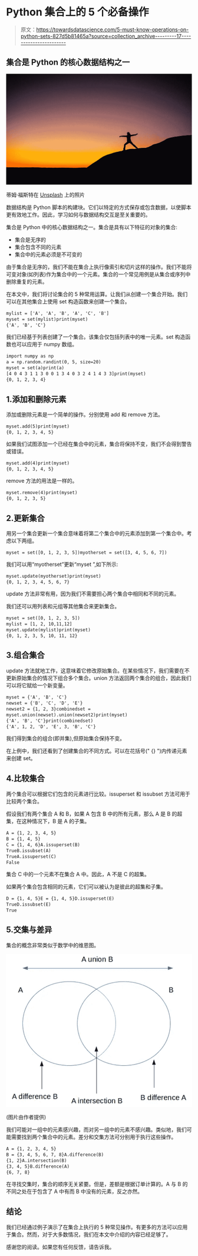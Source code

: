 # Python 集合上的 5 个必备操作

> 原文：<https://towardsdatascience.com/5-must-know-operations-on-python-sets-827d5b81465a?source=collection_archive---------17----------------------->

## 集合是 Python 的核心数据结构之一

![](img/192f123726eca20a0e9a6c7c6727b98a.png)

蒂姆·福斯特在 [Unsplash](https://unsplash.com/s/photos/unique?utm_source=unsplash&utm_medium=referral&utm_content=creditCopyText) 上的照片

数据结构是 Python 脚本的构建块。它们以特定的方式保存或包含数据，以使脚本更有效地工作。因此，学习如何与数据结构交互是至关重要的。

集合是 Python 中的核心数据结构之一。集合是具有以下特征的对象的集合:

*   集合是无序的
*   集合包含不同的元素
*   集合中的元素必须是不可变的

由于集合是无序的，我们不能在集合上执行像索引和切片这样的操作。我们不能将可变对象(如列表)作为集合中的一个元素。集合的一个常见用例是从集合或序列中删除重复的元素。

在本文中，我们将讨论集合的 5 种常用运算。让我们从创建一个集合开始。我们可以在其他集合上使用 set 构造函数来创建一个集合。

```
mylist = ['A', 'A', 'B', 'A', 'C', 'B']
myset = set(mylist)print(myset)
{'A', 'B', 'C'}
```

我们已经基于列表创建了一个集合。该集合仅包括列表中的唯一元素。set 构造函数也可以应用于 numpy 数组。

```
import numpy as np
a = np.random.randint(0, 5, size=20)
myset = set(a)print(a)
[4 0 4 3 1 1 3 0 0 1 3 4 0 3 2 4 1 4 3 3]print(myset)
{0, 1, 2, 3, 4}
```

## 1.添加和删除元素

添加或删除元素是一个简单的操作。分别使用 add 和 remove 方法。

```
myset.add(5)print(myset)
{0, 1, 2, 3, 4, 5}
```

如果我们试图添加一个已经在集合中的元素，集合将保持不变，我们不会得到警告或错误。

```
myset.add(4)print(myset)
{0, 1, 2, 3, 4, 5}
```

remove 方法的用法是一样的。

```
myset.remove(4)print(myset)
{0, 1, 2, 3, 5}
```

## 2.更新集合

用另一个集合更新一个集合意味着将第二个集合中的元素添加到第一个集合中。考虑以下两组。

```
myset = set([0, 1, 2, 3, 5])myotherset = set([3, 4, 5, 6, 7])
```

我们可以用“myotherset”更新“myset ”,如下所示:

```
myset.update(myotherset)print(myset)
{0, 1, 2, 3, 4, 5, 6, 7}
```

update 方法非常有用，因为我们不需要担心两个集合中相同和不同的元素。

我们还可以用列表和元组等其他集合来更新集合。

```
myset = set([0, 1, 2, 3, 5])
mylist = [1, 2, 10,11,12]
myset.update(mylist)print(myset)
{0, 1, 2, 3, 5, 10, 11, 12}
```

## 3.组合集合

update 方法就地工作，这意味着它修改原始集合。在某些情况下，我们需要在不更新原始集合的情况下组合多个集合。union 方法返回两个集合的组合，因此我们可以将它赋给一个新变量。

```
myset = {'A', 'B', 'C'}
newset = {'B', 'C', 'D', 'E'}
newset2 = {1, 2, 3}combinedset = myset.union(newset).union(newset2)print(myset)
{'A', 'B', 'C'}print(combinedset)
{'A', 1, 2, 'D', 'E', 3, 'B', 'C'}
```

我们得到集合的组合(即并集),但原始集合保持不变。

在上例中，我们还看到了创建集合的不同方式。可以在花括号(" {} ")内传递元素来创建 set。

## 4.比较集合

两个集合可以根据它们包含的元素进行比较。issuperset 和 issubset 方法可用于比较两个集合。

假设我们有两个集合 A 和 B，如果 A 包含 B 中的所有元素，那么 A 是 B 的超集，在这种情况下，B 是 A 的子集。

```
A = {1, 2, 3, 4, 5}
B = {1, 4, 5}
C = {1, 4, 6}A.issuperset(B)
TrueB.issubset(A)
TrueA.issuperset(C)
False
```

集合 C 中的一个元素不在集合 A 中。因此，A 不是 C 的超集。

如果两个集合包含相同的元素，它们可以被认为是彼此的超集和子集。

```
D = {1, 4, 5}E = {1, 4, 5}D.issuperset(E)
TrueD.issubset(E)
True
```

## 5.交集与差异

集合的概念非常类似于数学中的维恩图。

![](img/2777dbcc0cc1534bab9cb9217c179be3.png)

(图片由作者提供)

我们可能对一组中的元素感兴趣，而对另一组中的元素不感兴趣。类似地，我们可能需要找到两个集合中的元素。差分和交集方法可分别用于执行这些操作。

```
A = {1, 2, 3, 4, 5}
B = {3, 4, 5, 6, 7, 8}A.difference(B)
{1, 2}A.intersection(B)
{3, 4, 5}B.difference(A)
{6, 7, 8}
```

在寻找交集时，集合的顺序无关紧要。但是，差额是根据订单计算的。A 与 B 的不同之处在于包含了 A 中有而 B 中没有的元素，反之亦然。

## 结论

我们已经通过例子演示了在集合上执行的 5 种常见操作。有更多的方法可以应用于集合。然而，对于大多数情况，我们在本文中介绍的内容已经足够了。

感谢您的阅读。如果您有任何反馈，请告诉我。